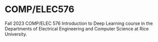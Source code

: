 # COMP/ELEC576
 Fall 2023 COMP/ELEC 576 Introduction to Deep Learning course in the Departments of Electrical Engineering and Computer Science at Rice University.